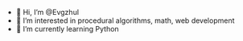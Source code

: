 - 👋 Hi, I’m @Evgzhul
- 👀 I’m interested in procedural algorithms, math, web development
- 🌱 I’m currently learning Python

<!---
Evgzhul/Evgzhul is a ✨ special ✨ repository because its `README.md` (this file) appears on your GitHub profile.
You can click the Preview link to take a look at your changes.
--->
